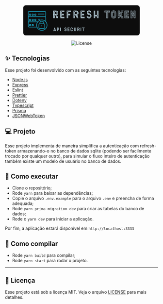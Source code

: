 <p align="center">
  <img alt="logo" style="border-radius:8px" src="./.github/logo.png">
</p>

<p align="center">
  <img alt="License" src="https://img.shields.io/badge/License-MIT-yellow.svg">
</p>

## ✨ Tecnologias

Esse projeto foi desenvolvido com as seguintes tecnologias:

- [Node.js](https://nodejs.org/en)
- [Express](https://expressjs.com/pt-br)
- [Eslint](https://eslint.org/)
- [Prettier](https://prettier.io/)
- [Dotenv](https://www.npmjs.com/package/dotenv)
- [Typescript](https://www.typescriptlang.org/)
- [Prisma](https://www.prisma.io/)
- [JSONWebToken](https://github.com/auth0/)

## 💻 Projeto

Esse projeto implementa de maneira simplifica a autenticação com refresh-token armazenando-o no banco de dados sqlite (podendo ser facilmente trocado por qualquer outro), para simular o fluxo inteiro de autenticação também existe um modelo de usuário no banco de dados.

## 🚀 Como executar

- Clone o repositório;
- Rode `yarn` para baixar as dependências;
- Copie o arquivo `.env.example` para o arquivo `.env` e preencha de forma adequada;
- Rode `yarn prima migration dev` para criar as tabelas do banco de dados;
- Rode o `yarn dev` para iniciar a aplicação.

Por fim, a aplicação estará disponível em `http://localhost:3333`

## 🚧 Como compilar

- Rode `yarn build` para compilar;
- Rode `yarn start` para rodar o projeto.

---

## 📄 Licença

Esse projeto está sob a licença MIT. Veja o arquivo [LICENSE](LICENSE.md) para mais detalhes.

